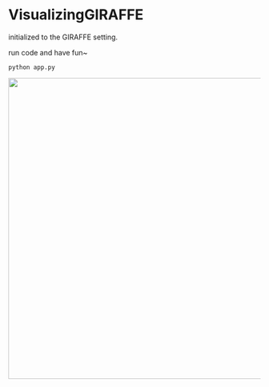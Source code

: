 # VisualizingGIRAFFE

initialized to the GIRAFFE setting.  

run code and have fun~  

```
python app.py
```


<p float="left">
  <img src="https://github.com/laphisboy/VisualizingGIRAFFE/blob/master/example.gif" height="600">
</p>
